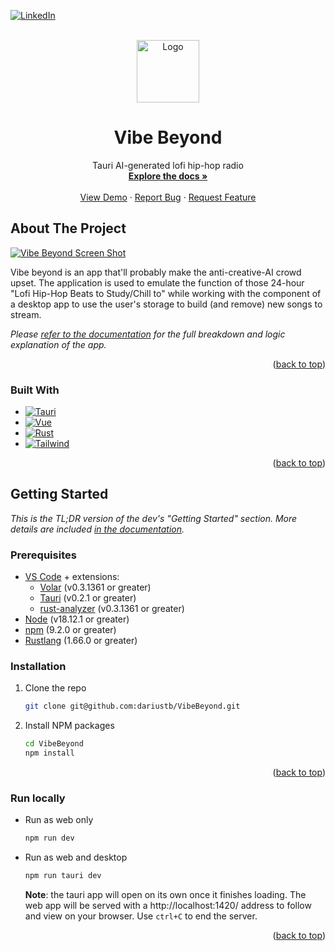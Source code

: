 <a name="readme-top"></a>

<!-- PROJECT SHIELDS -->
[![LinkedIn][linkedin-shield]][linkedin-url]


<!-- PROJECT LOGO -->
<br />
<div align="center">
  <a href="https://github.com/dariustb/vibebeyond">
    <img src="https://i1.sndcdn.com/artworks-nXTBoQMnJHSoNPbn-yX34xA-t500x500.jpg" alt="Logo" width="100" height="100">
  </a>

  <h1 align="center">Vibe Beyond</h1>

  <p align="center">
    Tauri AI-generated lofi hip-hop radio
    <br />
    <a href="https://dariustb.github.io/VibeBeyond/"><strong>Explore the docs »</strong></a>
    <br />
    <br />
    <a href="https://vibe-beyond.vercel.app/">View Demo</a>
    ·
    <a href="https://github.com/dariustb/vibebeyond/issues">Report Bug</a>
    ·
    <a href="https://github.com/dariustb/vibebeyond/issues">Request Feature</a>
  </p>
</div>
 


<!-- ABOUT THE PROJECT -->
## About The Project

[![Vibe Beyond Screen Shot][product-screenshot]](https://github.com/dariustb/vibebeyond/)

Vibe beyond is an app that'll probably make the anti-creative-AI crowd upset. The application is used to emulate the function of those 24-hour "Lofi Hip-Hop Beats to Study/Chill to" while working with the component of a desktop app to use the user's storage to build (and remove) new songs to stream.

_Please [refer to the documentation][docs] for the full breakdown and logic explanation of the app._

<p align="right">(<a href="#readme-top">back to top</a>)</p>

### Built With

* [![Tauri][Tauri.io]][Tauri-url]
* [![Vue][Vue.js]][Vue-url]
* [![Rust][Rust.io]][Rust-url]
* [![Tailwind][Tailwind.css]][Tailwind-url]

<p align="right">(<a href="#readme-top">back to top</a>)</p>



<!-- GETTING STARTED -->
## Getting Started

_This is the TL;DR version of the dev's "Getting Started" section. More details are included [in the documentation][docs]._

### Prerequisites

* [VS Code](https://code.visualstudio.com/) + extensions:
    * [Volar](https://marketplace.visualstudio.com/items?itemName=Vue.volar)  (v0.3.1361 or greater)
    * [Tauri](https://marketplace.visualstudio.com/items?itemName=tauri-apps.tauri-vscode) (v0.2.1 or greater)
    * [rust-analyzer](https://marketplace.visualstudio.com/items?itemName=rust-lang.rust-analyzer) (v0.3.1361 or greater)
* [Node](https://nodejs.org/en/) (v18.12.1 or greater)
* [npm](https://docs.npmjs.com/downloading-and-installing-node-js-and-npm) (9.2.0 or greater)
* [Rustlang][Rust-url] (1.66.0 or greater)

### Installation

1. Clone the repo
   ```sh
   git clone git@github.com:dariustb/VibeBeyond.git
   ```
2. Install NPM packages
   ```sh
   cd VibeBeyond
   npm install
   ```

<p align="right">(<a href="#readme-top">back to top</a>)</p>

### Run locally

* Run as web only
  ```sh
  npm run dev
  ```
* Run as web and desktop
  ```sh
  npm run tauri dev
  ```
  **Note**: the tauri app will open on its own once it finishes loading. The web app will be served with a http://localhost:1420/ address to follow and view on your browser. Use `ctrl+C` to end the server. 


<p align="right">(<a href="#readme-top">back to top</a>)</p>


<!-- MARKDOWN LINKS & IMAGES -->
<!-- https://www.markdownguide.org/basic-syntax/#reference-style-links -->

[app]: https://vibe-beyond.vercel.app/
[docs]: https://dariustb.github.io/VibeBeyond/
[forks-url]: https://github.com/dariustb/vibebeyond/network/members
[stars-url]: https://github.com/dariustb/vibebeyond/stargazers
[issues-url]: https://github.com/dariustb/vibebeyond/issues
[license-url]: https://github.com/dariustb/vibebeyond/blob/master/LICENSE.txt

[contributors-shield]: https://img.shields.io/github/contributors/dariustb/vibebeyond.svg?style=for-the-badge
[contributors-url]: https://github.com/dariustb/vibebeyond/graphs/contributors
[forks-shield]: https://img.shields.io/github/forks/dariustb/vibebeyond.svg?style=for-the-badge
[stars-shield]: https://img.shields.io/github/stars/dariustb/vibebeyond.svg?style=for-the-badge
[issues-shield]: https://img.shields.io/github/issues/dariustb/vibebeyond.svg?style=for-the-badge
[license-shield]: https://img.shields.io/github/license/dariustb/vibebeyond.svg?style=for-the-badge
[linkedin-shield]: https://img.shields.io/badge/-LinkedIn-black.svg?style=for-the-badge&logo=linkedin&colorB=555
[linkedin-url]: https://linkedin.com/in/dariustb

[product-screenshot]: https://camo.githubusercontent.com/1daa0aed2ed1e7ff8aff0c5160d1bcee1706988a0dc05d0c89ff4d779f20fbd0/68747470733a2f2f70682d66696c65732e696d6769782e6e65742f61303331333566642d326465392d346532632d383730342d6334366233653438333339622e706e673f6175746f3d666f726d6174266175746f3d636f6d707265737326636f6465633d6d6f7a6a7065672663733d7374726970266669743d6d6178266470723d32
[web-app-snapshot]: https://vercel.com/ddfabdf2-b143-4a33-abe7-9e1856543739

[Tauri.io]:https://img.shields.io/badge/Tauri-24c8db?style=for-the-badge&logo=tauri&logoColor=white
[Tauri-url]:https://tauri.app/
[Vue.js]: https://img.shields.io/badge/Vue.js-35495E?style=for-the-badge&logo=vuedotjs&logoColor=4FC08D
[Vue-url]: https://vuejs.org/
[Rust.io]: https://img.shields.io/badge/Rust-f74b00?style=for-the-badge&logo=rust&logoColor=white
[Rust-url]: https://www.rust-lang.org/
[Tailwind.css]: https://img.shields.io/badge/Tailwind-ffffff?style=for-the-badge&logo=tailwindcss&logoColor=0bb6d4
[Tailwind-url]: https://tailwindcss.com/
